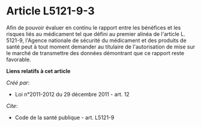 # Article L5121-9-3

Afin de pouvoir évaluer en continu le rapport entre les bénéfices et les risques liés au médicament tel que défini au premier
alinéa de l'article L. 5121-9, l'Agence nationale de sécurité du médicament et des produits de santé peut à tout moment
demander au titulaire de l'autorisation de mise sur le marché de transmettre des données démontrant que ce rapport reste
favorable.

**Liens relatifs à cet article**

_Créé par_:

  - Loi n°2011-2012 du 29 décembre 2011 - art. 12

_Cite_:

  - Code de la santé publique - art. L5121-9
